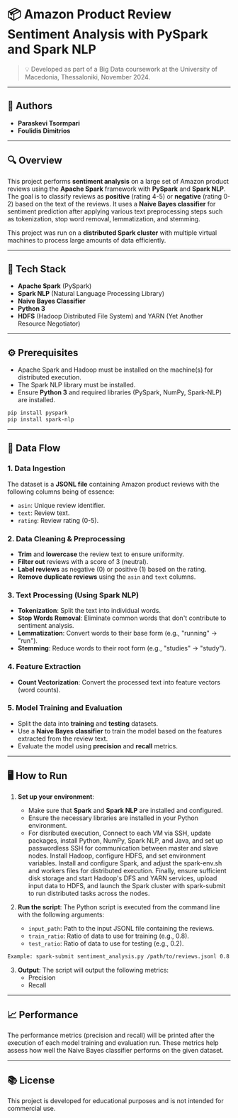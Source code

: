 # 📦 Amazon Product Review Sentiment Analysis with PySpark and Spark NLP

> 💡 Developed as part of a Big Data coursework at the University of Macedonia, Thessaloniki, November 2024.

---

## 👥 Authors

- **Paraskevi Tsormpari**
- **Foulidis Dimitrios** 

---

## 🔍 Overview

This project performs **sentiment analysis** on a large set of Amazon product reviews using the **Apache Spark** framework with **PySpark** and **Spark NLP**. The goal is to classify reviews as **positive** (rating 4-5) or **negative** (rating 0-2) based on the text of the reviews. It uses a **Naive Bayes classifier** for sentiment prediction after applying various text preprocessing steps such as tokenization, stop word removal, lemmatization, and stemming.

This project was run on a **distributed Spark cluster** with multiple virtual machines to process large amounts of data efficiently.

---

## 🧰 Tech Stack

- **Apache Spark** (PySpark)
- **Spark NLP** (Natural Language Processing Library)
- **Naive Bayes Classifier**
- **Python 3**
- **HDFS** (Hadoop Distributed File System) and YARN (Yet Another Resource Negotiator)

---

## ⚙️ Prerequisites

- Apache Spark and Hadoop must be installed on the machine(s) for distributed execution.
- The Spark NLP library must be installed.
- Ensure **Python 3** and required libraries (PySpark, NumPy, Spark-NLP) are installed.

```bash
pip install pyspark
pip install spark-nlp
```

---

## 🧪 Data Flow

### 1. **Data Ingestion**

The dataset is a **JSONL file** containing Amazon product reviews with the following columns being of essence:
- `asin`: Unique review identifier.
- `text`: Review text.
- `rating`: Review rating (0-5).

### 2. **Data Cleaning & Preprocessing**
- **Trim** and **lowercase** the review text to ensure uniformity.
- **Filter out** reviews with a score of 3 (neutral).
- **Label reviews** as negative (0) or positive (1) based on the rating.
- **Remove duplicate reviews** using the `asin` and `text` columns.

### 3. **Text Processing (Using Spark NLP)**

- **Tokenization**: Split the text into individual words.
- **Stop Words Removal**: Eliminate common words that don't contribute to sentiment analysis.
- **Lemmatization**: Convert words to their base form (e.g., "running" -> "run").
- **Stemming**: Reduce words to their root form (e.g., "studies" -> "study").

### 4. **Feature Extraction**

- **Count Vectorization**: Convert the processed text into feature vectors (word counts).

### 5. **Model Training and Evaluation**

- Split the data into **training** and **testing** datasets.
- Use a **Naive Bayes classifier** to train the model based on the features extracted from the review text.
- Evaluate the model using **precision** and **recall** metrics.

---

## 🖥️ How to Run

1. **Set up your environment**:
    - Make sure that **Spark** and **Spark NLP** are installed and configured.
    - Ensure the necessary libraries are installed in your Python environment.
    - For disributed execution, Connect to each VM via SSH, update packages, install Python, NumPy, Spark NLP, and Java,         and set up passwordless SSH for communication between master and slave nodes. Install Hadoop, configure HDFS, and set 
    environment variables. Install and configure Spark, and adjust the spark-env.sh and workers files for distributed           execution. Finally, ensure sufficient disk storage and start Hadoop's DFS and YARN services, upload input data to HDFS,
    and launch the Spark cluster with spark-submit to run distributed tasks across the nodes.

2. **Run the script**:
   The Python script is executed from the command line with the following arguments:
   - `input_path`: Path to the input JSONL file containing the reviews.
   - `train_ratio`: Ratio of data to use for training (e.g., 0.8).
   - `test_ratio`: Ratio of data to use for testing (e.g., 0.2).

```bash
Example: spark-submit sentiment_analysis.py /path/to/reviews.jsonl 0.8 0.2
```

3. **Output**:
   The script will output the following metrics:
   - Precision
   - Recall

---

## 📈 Performance

The performance metrics (precision and recall) will be printed after the execution of each model training and evaluation run. These metrics help assess how well the Naive Bayes classifier performs on the given dataset.

---

## 📚 License

This project is developed for educational purposes and is not intended for commercial use.
